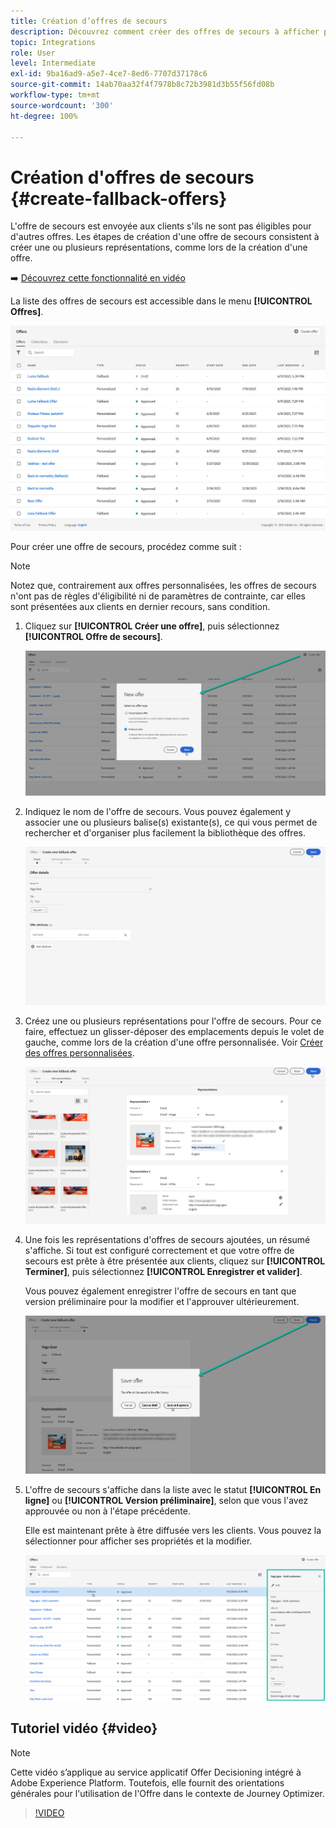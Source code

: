 ```yaml
---
title: Création d’offres de secours
description: Découvrez comment créer des offres de secours à afficher pour les clients qui ne sont éligibles à aucune offre.
topic: Integrations
role: User
level: Intermediate
exl-id: 9ba16ad9-a5e7-4ce7-8ed6-7707d37178c6
source-git-commit: 14ab70aa32f4f7978b8c72b3981d3b55f56fd08b
workflow-type: tm+mt
source-wordcount: '300'
ht-degree: 100%

---
```


# Création d&#39;offres de secours {#create-fallback-offers}

L&#39;offre de secours est envoyée aux clients s&#39;ils ne sont pas éligibles pour d&#39;autres offres. Les étapes de création d&#39;une offre de secours consistent à créer une ou plusieurs représentations, comme lors de la création d&#39;une offre.

➡️ [Découvrez cette fonctionnalité en vidéo](#video)

La liste des offres de secours est accessible dans le menu **[!UICONTROL Offres]**.

![](../assets/offers_list.png)

Pour créer une offre de secours, procédez comme suit :

>[!NOTE]
>
>Notez que, contrairement aux offres personnalisées, les offres de secours n&#39;ont pas de règles d&#39;éligibilité ni de paramètres de contrainte, car elles sont présentées aux clients en dernier recours, sans condition.

1. Cliquez sur **[!UICONTROL Créer une offre]**, puis sélectionnez **[!UICONTROL Offre de secours]**.

   ![](../assets/create_fallback.png)

1. Indiquez le nom de l&#39;offre de secours. Vous pouvez également y associer une ou plusieurs balise(s) existante(s), ce qui vous permet de rechercher et d&#39;organiser plus facilement la bibliothèque des offres.

   ![](../assets/fallback_details.png)

1. Créez une ou plusieurs représentations pour l&#39;offre de secours. Pour ce faire, effectuez un glisser-déposer des emplacements depuis le volet de gauche, comme lors de la création d&#39;une offre personnalisée. Voir [Créer des offres personnalisées](../offer-library/creating-personalized-offers.md).

   ![](../assets/fallback_content.png)

1. Une fois les représentations d&#39;offres de secours ajoutées, un résumé s&#39;affiche. Si tout est configuré correctement et que votre offre de secours est prête à être présentée aux clients, cliquez sur **[!UICONTROL Terminer]**, puis sélectionnez **[!UICONTROL Enregistrer et valider]**.

   Vous pouvez également enregistrer l&#39;offre de secours en tant que version préliminaire pour la modifier et l&#39;approuver ultérieurement.

   ![](../assets/fallback_review.png)

1. L&#39;offre de secours s&#39;affiche dans la liste avec le statut **[!UICONTROL En ligne]** ou **[!UICONTROL Version préliminaire]**, selon que vous l&#39;avez approuvée ou non à l&#39;étape précédente.

   Elle est maintenant prête à être diffusée vers les clients. Vous pouvez la sélectionner pour afficher ses propriétés et la modifier. <!-- no suppression? -->

   ![](../assets/fallback_created.png)

## Tutoriel vidéo {#video}

>[!NOTE]
>
>Cette vidéo s’applique au service applicatif Offer Decisioning intégré à Adobe Experience Platform. Toutefois, elle fournit des orientations générales pour l&#39;utilisation de l&#39;Offre dans le contexte de Journey Optimizer.

>[!VIDEO](https://video.tv.adobe.com/v/329383?quality=12)
